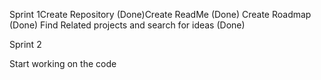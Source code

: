 Sprint 1Create Repository (Done)Create ReadMe (Done)
Create Roadmap (Done)
Find Related projects and search for ideas (Done)

Sprint 2

Start working on the code 
 
